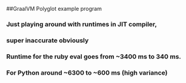 ##GraalVM Polyglot example program

### Just playing around with runtimes in JIT compiler, 
### super inaccurate obviously

### Runtime for the ruby eval goes from ~3400 ms to 340 ms. 
### For Python around  ~6300 to ~600 ms (high variance)